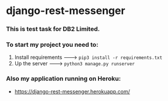 # django-rest-messenger

### This is test task for DB2 Limited.

### To start my project you need to:
1. Install requirements ---> ```pip3 install -r requirements.txt```
2. Up the server ---> ```python3 manage.py runserver```

### Also my application running on Heroku:
- https://django-rest-messenger.herokuapp.com/

